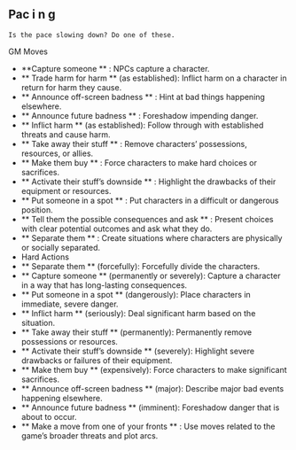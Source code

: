 ## Pac i n g

```
Is the pace slowing down? Do one of these.
```

GM Moves

- **Capture someone ** : NPCs capture a character.
- ** Trade harm for harm ** (as established): Inflict
  harm on a character in return for harm they cause.
- ** Announce off-screen badness ** : Hint at bad
  things happening elsewhere.
- ** Announce future badness ** : Foreshadow
  impending danger.
- ** Inflict harm ** (as established): Follow through
  with established threats and cause harm.
- ** Take away their stuff ** : Remove characters’
  possessions, resources, or allies.
- ** Make them buy ** : Force characters to make
  hard choices or sacrifices.
- ** Activate their stuff’s downside ** : Highlight the
  drawbacks of their equipment or resources.
- ** Put someone in a spot ** : Put characters in a
  difficult or dangerous position.
- ** Tell them the possible consequences and ask ** :
  Present choices with clear potential outcomes and
  ask what they do.
- ** Separate them ** : Create situations where
  characters are physically or socially separated.
- Hard Actions
- ** Separate them ** (forcefully): Forcefully divide
  the characters.
- ** Capture someone ** (permanently or severely):
  Capture a character in a way that has long-lasting
  consequences.
- ** Put someone in a spot ** (dangerously): Place
  characters in immediate, severe danger.
- ** Inflict harm ** (seriously): Deal significant harm
  based on the situation.
- ** Take away their stuff ** (permanently):
  Permanently remove possessions or resources.
- ** Activate their stuff’s downside ** (severely):
  Highlight severe drawbacks or failures of their
  equipment.
- ** Make them buy ** (expensively): Force
  characters to make significant sacrifices.
- ** Announce off-screen badness ** (major):
  Describe major bad events happening elsewhere.
- ** Announce future badness ** (imminent):
  Foreshadow danger that is about to occur.
- ** Make a move from one of your fronts ** : Use
  moves related to the game’s broader threats and
  plot arcs.
